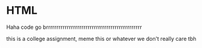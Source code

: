 # HTML
Haha code go brrrrrrrrrrrrrrrrrrrrrrrrrrrrrrrrrrrrrrrrrrrrrr

this is a college assignment, meme this or whatever we don't really care tbh
